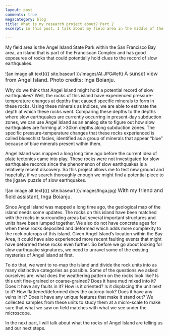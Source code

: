 ```yaml
---
layout: post
comments: true
megacategory: blog
title: What is my research project about? Part 2
excerpt: In this post, I talk about my field area in the middle of the San Francisco Bay. The absolutely awesome Angel Island State Park and how the rocks of the island is helping me answer my research questions. 

---
```

My field area is the Angel Island State Park within the San Francisco Bay area, an island that is part of the Franciscan Complex and has good exposures of rocks that could potentially hold clues to the record of slow earthquakes. 

![an image alt text]({{ site.baseurl }}/images/AI.JPG#left)
<span style="font-size:16px;"> A sunset view from Angel Island. Photo credits: Inga Boianju. </span>


Why do we think that Angel Island might hold a potential record of slow earthquakes? Well, the rocks of this island have experienced pressure-temperature changes at depths that caused specific minerals to form in these rocks. Using these minerals as indices, we are able to estimate the depth at which these rocks went. Comparing these depths to the depths where slow earthquakes are currently occurring in present-day subduction zones, we can use Angel Island as an analog site to figure out how slow earthquakes are forming at >30km depths along subduction zones. The specific pressure-temperature changes that these rocks experienced is called blueschist facies, identified as a group of minerals that appear “blue” because of blue minerals present within them. 

Angel Island was mapped a long long time ago before the current idea of plate tectonics came into play. These rocks were not investigated for slow earthquake records since the phenomenon of slow earthquakes is a relatively recent discovery. So this project allows me to test new ground and hopefully, if we search thoroughly enough we might find a potential piece to the jigsaw puzzle of slow earthquakes. 

![an image alt text]({{ site.baseurl }}/images/Inga.jpg)
<span style="font-size:16px;">With my friend and field assistant, Inga Boianju. </span>


Since Angel Island was mapped a long time ago, the geological map of the island needs some updates. The rocks on this island have been matched with the rocks in surrounding areas but several important structures and units have been lumped together. We also do not have concrete ages for when these rocks deposited and deformed which adds more complexity to the rock outcrops of this island. Given Angel Island’s location within the Bay Area, it could have also experienced more recent faulting events that might have deformed these rocks even further. So before we go about looking for slow earthquake signatures, we need to unravel some of the existing mysteries of Angel Island at first. 

To do that, we went to re-map the island and divide the rock units into as many distinctive categories as possible. Some of the questions we asked ourselves are: what does the weathering pattern on the rocks look like? Is this unit fine-grained or coarse-grained? Does it have mud mixed into it? Does it have any faults in it? How is it oriented? Is it displacing the unit next to it? How flattened/deformed does the outcrop look? Does it have any veins in it? Does it have any unique features that make it stand out? We collected samples from these units to study them at a micro-scale to make sure that what we saw on field matches with what we see under the microscope. 

In the next part, I will talk about what the rocks of Angel Island are telling us and our next steps. 
